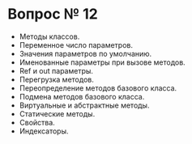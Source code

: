 # Вопрос № 12

* Методы классов. 
* Переменное число параметров. 
* Значения параметров по умолчанию. 
* Именованные параметры при вызове методов. 
* Ref и out параметры. 
* Перегрузка методов. 
* Переопределение методов базового класса. 
* Подмена методов базового класса. 
* Виртуальные и абстрактные методы. 
* Статические методы. 
* Свойства. 
* Индексаторы.